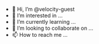 - 👋 Hi, I’m @velocity-guest
- 👀 I’m interested in ...
- 🌱 I’m currently learning ...
- 💞️ I’m looking to collaborate on ...
- 📫 How to reach me ...

<!---
velocity-guest/velocity-guest is a ✨ special ✨ repository because its `README.md` (this file) appears on your GitHub profile.
You can click the Preview link to take a look at your changes.
--->
